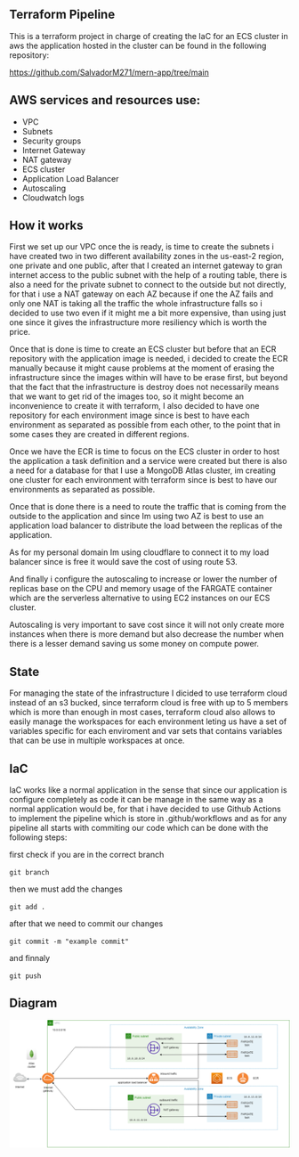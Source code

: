 ## Terraform Pipeline

This is a terraform project in charge of creating the IaC for an ECS cluster in aws the application hosted
in the cluster can be found in the following repository:

https://github.com/SalvadorM271/mern-app/tree/main

## AWS services and resources use:

- VPC
- Subnets
- Security groups
- Internet Gateway
- NAT gateway
- ECS cluster
- Application Load Balancer
- Autoscaling
- Cloudwatch logs

## How it works 

First we set up our VPC once the is ready, is time to create the subnets i have created two in two different availability zones in the us-east-2 region, one private and one public, after that I created an internet gateway to gran internet access to the public subnet with the help of a routing table, there is also a need for the private subnet to connect to the outside but not directly, for that i use a NAT gateway on each AZ because if one the AZ fails and only one NAT is taking all the traffic the whole infrastructure falls so i decided to use two even if it might me a bit more expensive, than using just one since it gives the infrastructure more resiliency which is worth the price.

Once that is done is time to create an ECS cluster but before that an ECR repository with the application image is needed, i decided to create the ECR manually because it might cause problems at the moment of erasing the infrastructure since the images within will have to be erase first, but beyond that the fact that the infrastructure is destroy does not necessarily means that we want to get rid of the images too, so it might become an inconvenience to create it with terraform, I also decided to have one repository for each environment image since is best to have each environment as separated as possible from each other, to the point that in some cases they are created in different regions.

Once we have the ECR is time to focus on the ECS cluster in order to host the application a task definition and a service were created but there is also a need for a database for that I use a MongoDB Atlas cluster, im creating one cluster for each environment with terraform since is best to have our environments as separated as possible.

Once that is done there is a need to route the traffic that is coming from the outside to the application and since Im using two AZ is best to use an application load balancer to distribute the load between the replicas of the application.

As for my personal domain Im using cloudflare to connect it to my load balancer since is free it would save the cost of using route 53.

And finally i configure the autoscaling to increase or lower the number of replicas base on the CPU and memory usage of the FARGATE container which are the serverless alternative to using EC2 instances on our ECS cluster.

Autoscaling is very important to save cost since it will not only create more instances when there is more demand but also decrease the number when there is a lesser demand saving us some money on compute power.

## State

For managing the state of the infrastructure I dicided to use terraform cloud instead of an s3 bucked, since terraform cloud is free with up to 5
members which is more than enough in most cases, terraform cloud also allows to easily manage the workspaces for each environment leting us
have a set of variables specific for each enviroment and var sets that contains variables that can be use in multiple workspaces at once.


## IaC

IaC works like a normal application in the sense that since our application is configure completely as code it can be manage in the same
way as a normal application would be, for that i have decided to use Github Actions to implement the pipeline which is store in .github/workflows
and as for any pipeline all starts with commiting our code which can be done with the following steps:


first check if you are in the correct branch

`git branch`

then we must add the changes

`git add .`

after that we need to commit our changes

`git commit -m "example commit"`

and finnaly

`git push`

## Diagram

<img src="./images/ecs.png" width="850"/>
